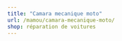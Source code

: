 ```yaml
---
title: "Camara mecanique moto"
url: /mamou/camara-mecanique-moto/
shop: réparation de voitures
---
```

